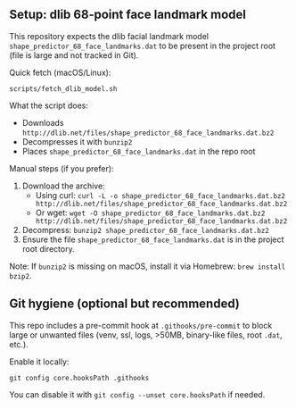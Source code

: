 Setup: dlib 68‑point face landmark model
---------------------------------------

This repository expects the dlib facial landmark model `shape_predictor_68_face_landmarks.dat` to be present in the project root (file is large and not tracked in Git).

Quick fetch (macOS/Linux):

```
scripts/fetch_dlib_model.sh
```

What the script does:
- Downloads `http://dlib.net/files/shape_predictor_68_face_landmarks.dat.bz2`
- Decompresses it with `bunzip2`
- Places `shape_predictor_68_face_landmarks.dat` in the repo root

Manual steps (if you prefer):

1. Download the archive:
	- Using curl: `curl -L -o shape_predictor_68_face_landmarks.dat.bz2 http://dlib.net/files/shape_predictor_68_face_landmarks.dat.bz2`
	- Or wget: `wget -O shape_predictor_68_face_landmarks.dat.bz2 http://dlib.net/files/shape_predictor_68_face_landmarks.dat.bz2`
2. Decompress: `bunzip2 shape_predictor_68_face_landmarks.dat.bz2`
3. Ensure the file `shape_predictor_68_face_landmarks.dat` is in the project root directory.

Note: If `bunzip2` is missing on macOS, install it via Homebrew: `brew install bzip2`.

Git hygiene (optional but recommended)
-------------------------------------

This repo includes a pre-commit hook at `.githooks/pre-commit` to block large or unwanted files (venv, ssl, logs, >50MB, binary-like files, root `.dat`, etc.).

Enable it locally:

```
git config core.hooksPath .githooks
```

You can disable it with `git config --unset core.hooksPath` if needed.

